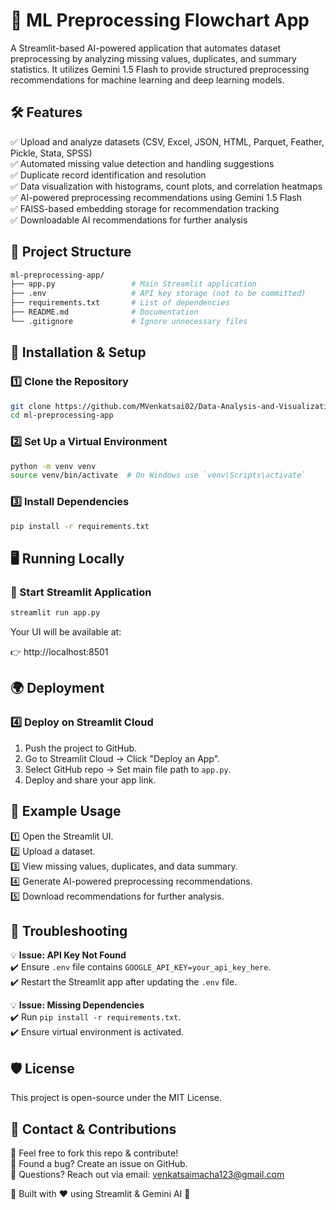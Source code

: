 # 🚀 ML Preprocessing Flowchart App

A Streamlit-based AI-powered application that automates dataset preprocessing by analyzing missing values, duplicates, and summary statistics. It utilizes Gemini 1.5 Flash to provide structured preprocessing recommendations for machine learning and deep learning models.

## 🛠️ Features

✅ Upload and analyze datasets (CSV, Excel, JSON, HTML, Parquet, Feather, Pickle, Stata, SPSS)  
✅ Automated missing value detection and handling suggestions  
✅ Duplicate record identification and resolution  
✅ Data visualization with histograms, count plots, and correlation heatmaps  
✅ AI-powered preprocessing recommendations using Gemini 1.5 Flash  
✅ FAISS-based embedding storage for recommendation tracking  
✅ Downloadable AI recommendations for further analysis  

## 📂 Project Structure

```bash
ml-preprocessing-app/
├── app.py                 # Main Streamlit application
├── .env                   # API key storage (not to be committed)
├── requirements.txt       # List of dependencies
├── README.md              # Documentation
└── .gitignore             # Ignore unnecessary files
```

## 🚀 Installation & Setup

### 1️⃣ Clone the Repository

```bash
git clone https://github.com/MVenkatsai02/Data-Analysis-and-Visualization-Gen-AI
cd ml-preprocessing-app
```

### 2️⃣ Set Up a Virtual Environment

```bash
python -m venv venv
source venv/bin/activate  # On Windows use `venv\Scripts\activate`
```

### 3️⃣ Install Dependencies

```bash
pip install -r requirements.txt
```

## 🖥️ Running Locally

### 🔹 Start Streamlit Application

```bash
streamlit run app.py
```

Your UI will be available at:

👉 http://localhost:8501

## 🌍 Deployment

### 4️⃣ Deploy on Streamlit Cloud

1. Push the project to GitHub.
2. Go to Streamlit Cloud → Click "Deploy an App".
3. Select GitHub repo → Set main file path to `app.py`.
4. Deploy and share your app link.

## 📌 Example Usage

1️⃣ Open the Streamlit UI.  
2️⃣ Upload a dataset.  
3️⃣ View missing values, duplicates, and data summary.  
4️⃣ Generate AI-powered preprocessing recommendations.  
5️⃣ Download recommendations for further analysis.  

## 🔧 Troubleshooting

💡 **Issue: API Key Not Found**  
✔️ Ensure `.env` file contains `GOOGLE_API_KEY=your_api_key_here`.  
✔️ Restart the Streamlit app after updating the `.env` file.

💡 **Issue: Missing Dependencies**  
✔️ Run `pip install -r requirements.txt`.  
✔️ Ensure virtual environment is activated.

## 🛡️ License

This project is open-source under the MIT License.

## 📩 Contact & Contributions

🔹 Feel free to fork this repo & contribute!  
🔹 Found a bug? Create an issue on GitHub.  
🔹 Questions? Reach out via email: venkatsaimacha123@gmail.com 

🚀 Built with ❤️ using Streamlit & Gemini AI 🚀

